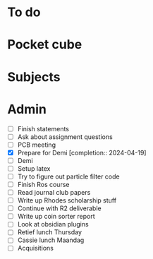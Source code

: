 # To do

# Pocket cube

# Subjects

# Admin
- [ ] Finish statements
- [ ] Ask about assignment questions
- [ ] PCB meeting
- [x] Prepare for Demi  [completion:: 2024-04-19]
- [ ] Demi
- [ ] Setup latex
- [ ] Try to figure out particle filter code
- [ ] Finish Ros course
- [ ] Read journal club papers
- [ ] Write up Rhodes scholarship stuff
- [ ] Continue with R2 deliverable
- [ ] Write up coin sorter report
- [ ] Look at obsidian plugins
- [ ] Retief lunch Thursday
- [ ] Cassie lunch Maandag
- [ ] Acquisitions